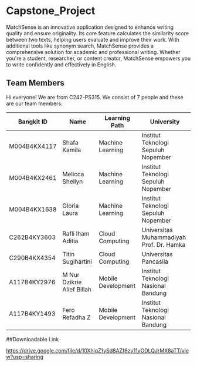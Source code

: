 # Capstone_Project

MatchSense is an innovative application designed to enhance writing quality and ensure originality. Its core feature calculates the similarity score between two texts, helping users evaluate and improve their work. With additional tools like synonym search, MatchSense provides a comprehensive solution for academic and professional writing. Whether you're a student, researcher, or content creator, MatchSense empowers you to write confidently and effectively in English.

## Team Members

Hi everyone! We are from C242-PS315. We consist of 7 people and these are our team members:

| Bangkit ID    | Name                     | Learning Path       | University                                            |
|---------------|--------------------------|---------------------|------------------------------------------------------|
| M004B4KX4117   | Shafa Kamila      | Machine Learning    | Institut Teknologi Sepuluh Nopember     |
| M004B4KX2461   | Melicca Shellyn       | Machine Learning    | Institut Teknologi Sepuluh Nopember     | 
| M004B4KX1638   | Gloria Laura     | Machine Learning    | Institut Teknologi Sepuluh Nopember     | 
| C262B4KY3603   | Rafli lham Aditia          | Cloud Computing     | Universitas Muhammadiyah Prof. Dr. Hamka   |
| C290B4KX4354   | Titin Sugihartini         | Cloud Computing     | Universitas Pancasila         | 
| A117B4KY2976   | M Nur Dzikrie Alief Billah            | Mobile Development  | Institut Teknologi Nasional Bandung       | 
| A117B4KY1493   | Fero Refadha Z          | Mobile Development  | Institut Teknologi Nasional Bandung      | 

##Downloadable Link

https://drive.google.com/file/d/10XhjqZ1ySd8AZf6zv11yODLQJrMX8aTT/view?usp=sharing

